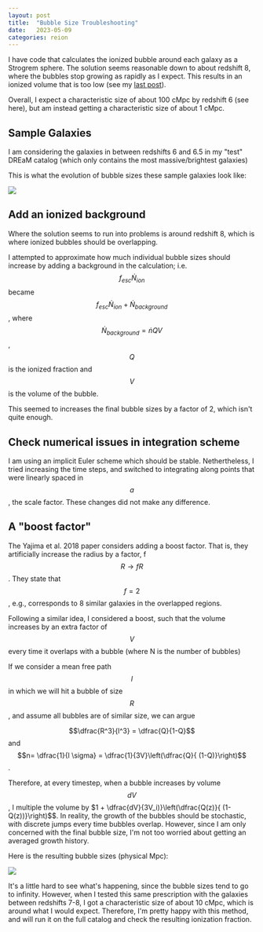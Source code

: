 ```yaml
---
layout: post
title:  "Bubble Size Troubleshooting"
date:   2023-05-09
categories: reion
---
```



I have code that calculates the ionized bubble around each galaxy as a Strogrem sphere. The solution seems reasonable down to about redshift 8, where the bubbles stop growing as rapidly as I expect. This results in an ionized volume that is too low (see my <a href="https://ndrakos.github.io/blog/reion/Bubble_Size_Distribution/">last post</a>).

Overall, I expect a characteristic size of about 100 cMpc by redshift 6 (see here), but am instead getting a characteristic size of about 1 cMpc.


## Sample Galaxies

I am considering the galaxies in between redshifts 6 and 6.5 in my "test" DREaM catalog (which only contains the most massive/brightest galaxies)

This is what the evolution of bubble sizes these sample galaxies look like:

<img src="{{ site.baseurl }}/assets/plots/20230509_BubbleR_vs_t.png">


## Add an ionized background

Where the solution seems to run into problems is around redshift 8, which is where ionized bubbles should be overlapping.

I attempted to approximate how much individual bubble sizes should increase by adding a background in the calculation; i.e. $$f_{ esc} \dot{N}_{ion}$$ became $$f_{ esc} \dot{N}_{ ion} + \dot{N}_{background}$$, where
$$\dot{N}_{background} = \dot{n} Q V $$, $$Q$$ is the ionized fraction and $$V$$ is the volume of the bubble.

This seemed to increases the final bubble sizes by a factor of 2, which isn't quite enough.

## Check numerical issues in integration scheme

I am using an implicit Euler scheme which should be stable. Nethertheless, I tried increasing the time steps, and switched to integrating along points that were linearly spaced in $$a$$, the scale factor. These changes did not make any difference.

## A "boost factor"

The Yajima et al. 2018 paper considers adding a boost factor. That is, they artificially increase the radius by a factor, f $$R \rightarrow f R$$. They state that $$f=2$$, e.g., corresponds to 8 similar galaxies in the overlapped regions.

Following a similar idea, I considered a boost, such that the volume increases by an extra factor of $$V$$ every time it overlaps with a bubble (where N is the number of bubbles)

If we consider a mean free path $$l$$ in which we will hit a bubble of size $$R$$, and assume all bubbles are of similar size, we can argue

$$\dfrac{R^3}{l^3} = \dfrac{Q}{1-Q}$$ and $$n= \dfrac{1}{l \sigma} = \dfrac{1}{3V}\left(\dfrac{Q}{ (1-Q)}\right)$$.

Therefore, at every timestep, when a bubble increases by volume $$dV$$, I multiple the volume by $1 + \dfrac{dV}{3V_i)}\left(\dfrac{Q(z)}{ (1-Q(z))}\right)$$. In reality, the growth of the bubbles should be stochastic, with discrete jumps every time bubbles overlap. However, since I am only concerned with the final bubble size, I'm not too worried about getting an averaged growth history.

Here is the resulting bubble sizes (physical Mpc):

<img src="{{ site.baseurl }}/assets/plots/20230509_BubbleR_vs_t_boost.png">

It's a little hard to see what's happening, since the bubble sizes tend to go to infinity. However, when I tested this same prescription with the galaxies between redshifts 7-8, I got a characteristic size of about 10 cMpc, which is around what I would expect. Therefore, I'm pretty happy with this method, and will run it on the full catalog and check the resulting ionization fraction.
